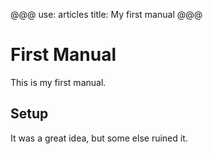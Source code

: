 @@@
use: articles
title: My first manual
@@@

# First Manual
This is my first manual.

## Setup
It was a great idea, but some else ruined it.
